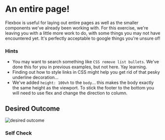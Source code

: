 # An entire page!

Flexbox is useful for laying out entire pages as well as the smaller components we've already been working with. For this exercise, we're leaving you with a little more work to do, with some things you may not have encountered yet. It's perfectly acceptable to google things you're unsure of!

### Hints
- You may want to search something like `CSS remove list bullets`.  We've done this for you in previous examples, but not here. Yay learning.
- Finding out how to style links in CSS might help you get rid of that pesky underline decoration...
- We've added `height: 100vh` to the `body`... this makes the body exactly the same height as the viewport. To stick the footer to the bottom you will need to use flex and change the direction to column.

## Desired Outcome
![desired outcome](./desired-outcome.png)

### Self Check

<!-- - The header is at the top of the page, the footer is at the bottom, and they stay in place if you resize your screen. -->
<!-- - The header and footer have padding. -->
<!-- - The links in the header and footer are pushed to either side. -->
<!-- - There is space between the links in the header and footer. -->
<!-- - The footer has a light gray background (`#eeeeee`). (DONE) -->
<!-- - The logo, input and buttons are centered in the screen. -->
<!-- - The buttons have an appropriate amount of padding. -->
<!-- - There is space between the logo, input and buttons. -->
